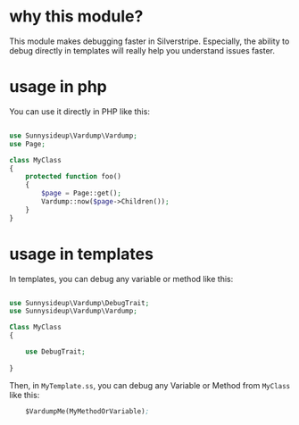 # why this module?

This module makes debugging faster in Silverstripe.  Especially, the ability to debug directly in templates will really help you understand issues faster. 

# usage in php

You can use it directly in PHP like this:

```php

use Sunnysideup\Vardump\Vardump;
use Page;

class MyClass
{
    protected function foo()
    {
        $page = Page::get();
        Vardump::now($page->Children());
    }
}
```

# usage in templates

In templates, you can debug any variable or method like this:

```php

use Sunnysideup\Vardump\DebugTrait;
use Sunnysideup\Vardump\Vardump;

Class MyClass
{

    use DebugTrait;
    
}
```

Then, in `MyTemplate.ss`, you can debug any Variable or Method from `MyClass` like this:


```ss
    $VardumpMe(MyMethodOrVariable);
```
